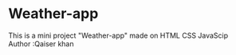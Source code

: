 # Weather-app
This is a mini project "Weather-app" made on HTML CSS JavaScip 
<br>
Author :Qaiser khan
